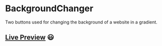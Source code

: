 # BackgroundChanger
Two buttons used for changing the background of a website in a gradient.
## **[Live Preview](https://tallgoblin.github.io/BackgroundChanger/)** :smiley:
